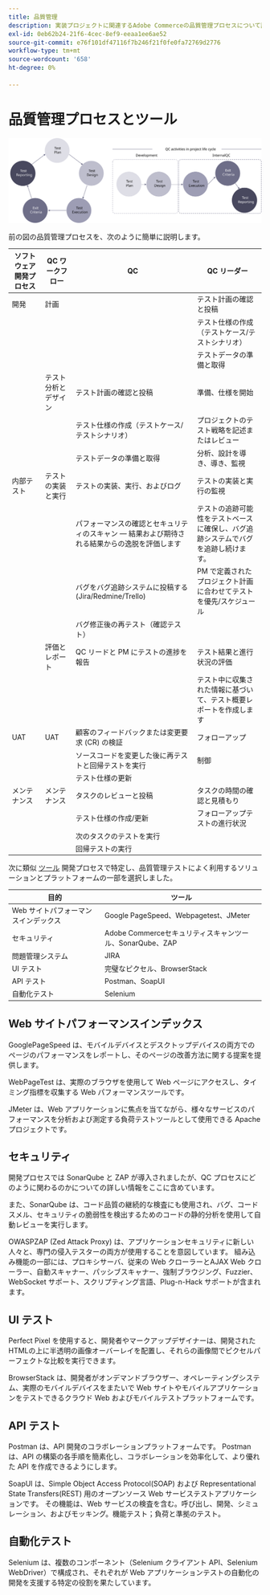 ```yaml
---
title: 品質管理
description: 実装プロジェクトに関連するAdobe Commerceの品質管理プロセスについて説明します。
exl-id: 0eb62b24-21f6-4cec-8ef9-eeaa1ee6ae52
source-git-commit: e76f101df47116f7b246f21f0fe0fa72769d2776
workflow-type: tm+mt
source-wordcount: '658'
ht-degree: 0%

---
```


# 品質管理プロセスとツール

![品質管理プロセス図](../../assets/playbooks/quality-control-diagram.svg)

前の図の品質管理プロセスを、次のように簡単に説明します。

<table>
<thead>
  <tr>
    <th>ソフトウェア開発プロセス</th>
    <th>QC ワークフロー</th>
    <th>QC</th>
    <th>QC リーダー</th>
  </tr>
</thead>
<tbody>
  <tr>
    <td>開発</td>
    <td>計画</td>
    <td></td>
    <td>テスト計画の確認と投稿</td>
  </tr>
  <tr>
    <td></td>
    <td></td>
    <td></td>
    <td>テスト仕様の作成（テストケース/テストシナリオ）</td>
  </tr>
  <tr>
    <td></td>
    <td></td>
    <td></td>
    <td>テストデータの準備と取得</td>
  </tr>
  <tr>
    <td></td>
    <td>テスト分析とデザイン</td>
    <td>テスト計画の確認と投稿</td>
    <td>準備、仕様を開始</td>
  </tr>
  <tr>
    <td></td>
    <td></td>
    <td>テスト仕様の作成（テストケース/テストシナリオ）</td>
    <td>プロジェクトのテスト戦略を記述またはレビュー</td>
  </tr>
  <tr>
    <td></td>
    <td></td>
    <td>テストデータの準備と取得</td>
    <td> 分析、設計を導き、導き、監視</td>
  </tr>
  <tr>
    <td>内部テスト</td>
    <td>テストの実装と実行</td>
    <td>テストの実装、実行、およびログ</td>
    <td>テストの実装と実行の監視</td>
  </tr>
  <tr>
    <td></td>
    <td></td>
    <td>パフォーマンスの確認とセキュリティのスキャン — 結果および期待される結果からの逸脱を評価します</td>
    <td>テストの追跡可能性をテストベースに確保し、バグ追跡システムでバグを追跡し続けます。</td>
  </tr>
  <tr>
    <td></td>
    <td></td>
    <td>バグをバグ追跡システムに投稿する (Jira/Redmine/Trello)</td>
    <td>PM で定義されたプロジェクト計画に合わせてテストを優先/スケジュール</td>
  </tr>
  <tr>
    <td></td>
    <td></td>
    <td>バグ修正後の再テスト（確認テスト）</td>
    <td></td>
  </tr>
  <tr>
    <td></td>
    <td>評価とレポート</td>
    <td>QC リードと PM にテストの進捗を報告</td>
    <td>テスト結果と進行状況の評価</td>
  </tr>
  <tr>
    <td></td>
    <td></td>
    <td></td>
    <td>テスト中に収集された情報に基づいて、テスト概要レポートを作成します</td>
  </tr>
  <tr>
    <td>UAT</td>
    <td>UAT</td>
    <td>顧客のフィードバックまたは変更要求 (CR) の検証</td>
    <td>フォローアップ</td>
  </tr>
  <tr>
    <td></td>
    <td></td>
    <td>ソースコードを変更した後に再テストと回帰テストを実行</td>
    <td>制御</td>
  </tr>
  <tr>
    <td></td>
    <td></td>
    <td>テスト仕様の更新</td>
    <td></td>
  </tr>
  <tr>
    <td>メンテナンス</td>
    <td>メンテナンス</td>
    <td>タスクのレビューと投稿</td>
    <td>タスクの時間の確認と見積もり</td>
  </tr>
  <tr>
    <td></td>
    <td></td>
    <td>テスト仕様の作成/更新</td>
    <td>フォローアップテストの進行状況</td>
  </tr>
  <tr>
    <td></td>
    <td></td>
    <td>次のタスクのテストを実行</td>
    <td></td>
  </tr>
  <tr>
    <td></td>
    <td></td>
    <td>回帰テストの実行</td>
    <td></td>
  </tr>
</tbody>
</table>

次に類似 [ツール](project-management-tools.md) 開発プロセスで特定し、品質管理テストによく利用するソリューションとプラットフォームの一部を選択しました。

| 目的 | ツール |
|---------------------------|---------------------------------------------------|
| Web サイトパフォーマンスインデックス | Google PageSpeed、Webpagetest、JMeter |
| セキュリティ | Adobe Commerceセキュリティスキャンツール、SonarQube、ZAP |
| 問題管理システム | JIRA |
| UI テスト | 完璧なピクセル、BrowserStack |
| API テスト | Postman、SoapUI |
| 自動化テスト | Selenium |


## Web サイトパフォーマンスインデックス

GooglePageSpeed は、モバイルデバイスとデスクトップデバイスの両方でのページのパフォーマンスをレポートし、そのページの改善方法に関する提案を提供します。

WebPageTest は、実際のブラウザを使用して Web ページにアクセスし、タイミング指標を収集する Web パフォーマンスツールです。

JMeter は、Web アプリケーションに焦点を当てながら、様々なサービスのパフォーマンスを分析および測定する負荷テストツールとして使用できる Apache プロジェクトです。

## セキュリティ

開発プロセスでは SonarQube と ZAP が導入されましたが、QC プロセスにどのように関わるのかについての詳しい情報をここに含めています。

また、SonarQube は、コード品質の継続的な検査にも使用され、バグ、コードスメル、セキュリティの脆弱性を検出するためのコードの静的分析を使用して自動レビューを実行します。

OWASPZAP (Zed Attack Proxy) は、アプリケーションセキュリティに新しい人々と、専門の侵入テスターの両方が使用することを意図しています。 組み込み機能の一部には、プロキシサーバ、従来の Web クローラーとAJAX Web クローラー、自動スキャナー、パッシブスキャナー、強制ブラウジング、Fuzzier、WebSocket サポート、スクリプティング言語、Plug-n-Hack サポートが含まれます。

## UI テスト

Perfect Pixel を使用すると、開発者やマークアップデザイナーは、開発されたHTMLの上に半透明の画像オーバーレイを配置し、それらの画像間でピクセルパーフェクトな比較を実行できます。

BrowserStack は、開発者がオンデマンドブラウザー、オペレーティングシステム、実際のモバイルデバイスをまたいで Web サイトやモバイルアプリケーションをテストできるクラウド Web およびモバイルテストプラットフォームです。

## API テスト

Postman は、API 開発のコラボレーションプラットフォームです。 Postman は、API の構築の各手順を簡素化し、コラボレーションを効率化して、より優れた API を作成できるようにします。

SoapUI は、Simple Object Access Protocol(SOAP) および Representational State Transfers(REST) 用のオープンソース Web サービステストアプリケーションです。 その機能は、Web サービスの検査を含む。呼び出し、開発、シミュレーション、およびモッキング。機能テスト；負荷と準拠のテスト。

## 自動化テスト

Selenium は、複数のコンポーネント（Selenium クライアント API、Selenium WebDriver）で構成され、それぞれが Web アプリケーションテストの自動化の開発を支援する特定の役割を果たしています。
